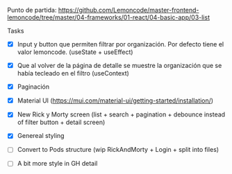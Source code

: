 Punto de partida: 
https://github.com/Lemoncode/master-frontend-lemoncode/tree/master/04-frameworks/01-react/04-basic-app/03-list


Tasks
- [X] Input y button que permiten filtrar por organización. Por defecto tiene el valor lemoncode. (useState + useEffect)
- [X] Que al volver de la página de detalle se muestre la organización que se había tecleado en el filtro (useContext)
- [X] Paginación 
- [X] Material UI (https://mui.com/material-ui/getting-started/installation/)
- [X] New Rick y Morty screen (list + search + pagination +  debounce instead of filter button + detail screen)
- [X] Genereal styling

- [ ] Convert to Pods structure (wip RickAndMorty + Login + split into files)
- [ ] A bit more style in GH detail